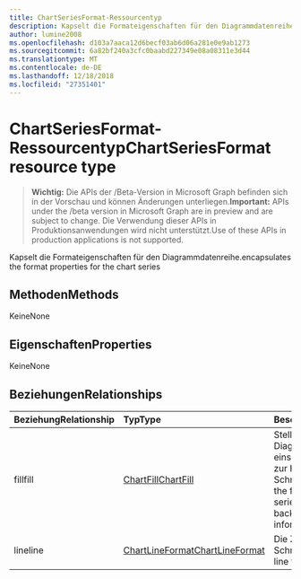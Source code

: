 ```yaml
---
title: ChartSeriesFormat-Ressourcentyp
description: Kapselt die Formateigenschaften für den Diagrammdatenreihe.
author: lumine2008
ms.openlocfilehash: d103a7aaca12d6becf03ab6d06a281e0e9ab1273
ms.sourcegitcommit: 6a82bf240a3cfc0baabd227349e08a08311e3d44
ms.translationtype: MT
ms.contentlocale: de-DE
ms.lasthandoff: 12/18/2018
ms.locfileid: "27351401"
---
```

# <a name="chartseriesformat-resource-type"></a><span data-ttu-id="bda31-103">ChartSeriesFormat-Ressourcentyp</span><span class="sxs-lookup"><span data-stu-id="bda31-103">ChartSeriesFormat resource type</span></span>

> <span data-ttu-id="bda31-104">**Wichtig:** Die APIs der /Beta-Version in Microsoft Graph befinden sich in der Vorschau und können Änderungen unterliegen.</span><span class="sxs-lookup"><span data-stu-id="bda31-104">**Important:** APIs under the /beta version in Microsoft Graph are in preview and are subject to change.</span></span> <span data-ttu-id="bda31-105">Die Verwendung dieser APIs in Produktionsanwendungen wird nicht unterstützt.</span><span class="sxs-lookup"><span data-stu-id="bda31-105">Use of these APIs in production applications is not supported.</span></span>

<span data-ttu-id="bda31-106">Kapselt die Formateigenschaften für den Diagrammdatenreihe.</span><span class="sxs-lookup"><span data-stu-id="bda31-106">encapsulates the format properties for the chart series</span></span>


## <a name="methods"></a><span data-ttu-id="bda31-107">Methoden</span><span class="sxs-lookup"><span data-stu-id="bda31-107">Methods</span></span>
<span data-ttu-id="bda31-108">Keine</span><span class="sxs-lookup"><span data-stu-id="bda31-108">None</span></span>

## <a name="properties"></a><span data-ttu-id="bda31-109">Eigenschaften</span><span class="sxs-lookup"><span data-stu-id="bda31-109">Properties</span></span>
<span data-ttu-id="bda31-110">Keine</span><span class="sxs-lookup"><span data-stu-id="bda31-110">None</span></span>

## <a name="relationships"></a><span data-ttu-id="bda31-111">Beziehungen</span><span class="sxs-lookup"><span data-stu-id="bda31-111">Relationships</span></span>
| <span data-ttu-id="bda31-112">Beziehung</span><span class="sxs-lookup"><span data-stu-id="bda31-112">Relationship</span></span> | <span data-ttu-id="bda31-113">Typ</span><span class="sxs-lookup"><span data-stu-id="bda31-113">Type</span></span>   |<span data-ttu-id="bda31-114">Beschreibung</span><span class="sxs-lookup"><span data-stu-id="bda31-114">Description</span></span>|
|:---------------|:--------|:----------|
|<span data-ttu-id="bda31-115">fill</span><span class="sxs-lookup"><span data-stu-id="bda31-115">fill</span></span>|[<span data-ttu-id="bda31-116">ChartFill</span><span class="sxs-lookup"><span data-stu-id="bda31-116">ChartFill</span></span>](chartfill.md)|<span data-ttu-id="bda31-p102">Stellt die Füllung einer Diagrammdatenreihe dar, einschließlich Informationen zur Hintergrundformatierung. Schreibgeschützt.</span><span class="sxs-lookup"><span data-stu-id="bda31-p102">Represents the fill format of a chart series, which includes background formating information. Read-only.</span></span>|
|<span data-ttu-id="bda31-119">line</span><span class="sxs-lookup"><span data-stu-id="bda31-119">line</span></span>|[<span data-ttu-id="bda31-120">ChartLineFormat</span><span class="sxs-lookup"><span data-stu-id="bda31-120">ChartLineFormat</span></span>](chartlineformat.md)|<span data-ttu-id="bda31-p103">Die Zeilenformatierung. Schreibgeschützt.</span><span class="sxs-lookup"><span data-stu-id="bda31-p103">Represents line formatting. Read-only.</span></span>|

<!-- uuid: 8fcb5dbc-d5aa-4681-8e31-b001d5168d79
2015-10-25 14:57:30 UTC -->
<!-- {
  "type": "#page.annotation",
  "description": "ChartSeriesFormat resource",
  "keywords": "",
  "section": "documentation",
  "tocPath": ""
}-->